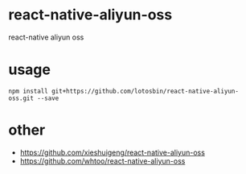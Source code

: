 # react-native-aliyun-oss
react-native aliyun oss

# usage
```
npm install git+https://github.com/lotosbin/react-native-aliyun-oss.git --save
```


# other
- https://github.com/xieshuigeng/react-native-aliyun-oss
- https://github.com/whtoo/react-native-aliyun-oss
